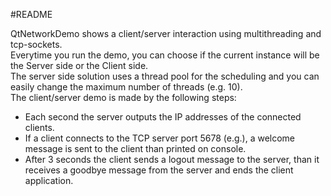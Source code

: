 #README

QtNetworkDemo shows a client/server interaction using multithreading and tcp-sockets.  
Everytime you run the demo, you can choose if the current instance will be the Server side or the Client side.  
The server side solution uses a thread pool for the scheduling and you can easily change the maximum number of threads (e.g. 10).  
The client/server demo is made by the following steps:

* Each second the server outputs the IP addresses of the connected clients.
* If a client connects to the TCP server port 5678 (e.g.), a welcome message is sent to the client than printed on console.
* After 3 seconds the client sends a logout message to the server, than it receives a goodbye message from the server and ends the client application.
